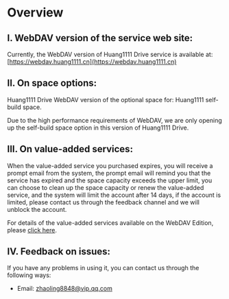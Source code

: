 # Overview

## I. WebDAV version of the service web site:

Currently, the WebDAV version of Huang1111 Drive service is available at: [https://webdav.huang1111.cn](https://webdav.huang1111.cn)



## II. On space options:

Huang1111 Drive WebDAV version of the optional space for: Huang1111 self-build space.

Due to the high performance requirements of WebDAV, we are only opening up the self-build space option in this version of Huang1111 Drive.



## III. On value-added services:

When the value-added service you purchased expires, you will receive a prompt email from the system, the prompt email will remind you that the service has expired and the space capacity exceeds the upper limit, you can choose to clean up the space capacity or renew the value-added service, and the system will limit the account after 14 days, if the account is limited, please contact us through the feedback channel and we will unblock the account.

For details of the value-added services available on the WebDAV Edition, please [click here](webdav-edition-service-introduction.md).



## IV. Feedback on issues:

If you have any problems in using it, you can contact us through the following ways:

* Email: [zhaoling8848@vip.qq.com](mailto:zhaoling8848@vip.qq.com)

